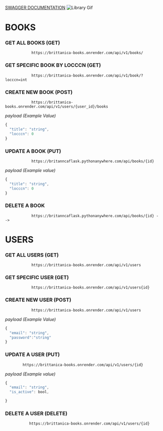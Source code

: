 [SWAGGER DOCUMENTATION](https://brittanica-books.onrender.com/docs)
![Library Gif](https://media.tenor.co/images/e6d4279e0f2123fedab2867e5ded1b4b/raw)

# BOOKS

### GET ALL BOOKS (GET)

                https://brittanica-books.onrender.com/api/v1/books/

### GET SPECIFIC BOOK BY LOCCCN (GET)
                https://brittanica-books.onrender.com/api/v1/book/?locccn=int


### CREATE NEW BOOK (POST)
                https://brittanica-books.onrender.com/api/v1/users/{user_id}/books


*payload (Example Value)*
```js
{
  "title": "string",
  "locccn": 0
}
```

### UPDATE A BOOK (PUT)
                https://britanncaflask.pythonanywhere.com/api/books/{id}

*payload (Example value)*
```js
{
  "title": "string",
  "locccn": 0
}
```
### DELETE A BOOK
                https://britanncaflask.pythonanywhere.com/api/books/{id} -->

# USERS
### GET ALL USERS (GET)
                https://brittanica-books.onrender.com/api/v1/users

### GET SPECIFIC USER (GET)
                https://brittanica-books.onrender.com/api/v1/users{id}

### CREATE NEW USER (POST)
                https://brittanica-books.onrender.com/api/v1/users


*payload (Example Value)*
```js
{
  "email": "string",
  "password":"string"
}
```

### UPDATE A USER (PUT)
            https://brittanica-books.onrender.com/api/v1/users/{id}

*payload (Example value)*
```js
{
  "email": "string",
  "is_active": bool,

}
```

### DELETE A USER (DELETE) 
               https://brittanica-books.onrender.com/api/v1/users/{id}
